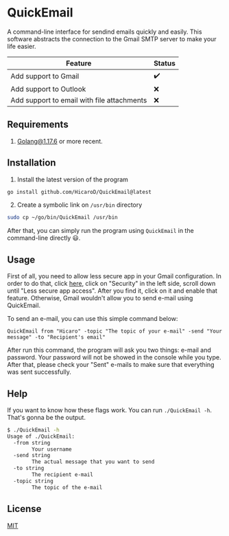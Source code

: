 # QuickEmail
A command-line interface for sendind emails quickly and easily. This software abstracts the connection to the Gmail SMTP server to make your life easier.

| Feature                                    | Status             |
|--------------------------------------------|--------------------|
| Add support to Gmail                       | :heavy_check_mark: |
| Add support to Outlook                     | :x:                |
| Add support to email with file attachments | :x:                |

## Requirements

1. [Golang@1.17.6](https://go.dev/dl/) or more recent.

## Installation

1. Install the latest version of the program

```bash
go install github.com/HicaroD/QuickEmail@latest
```

2. Create a symbolic link on `/usr/bin` directory

```bash
sudo cp ~/go/bin/QuickEmail /usr/bin
```

After that, you can simply run the program using `QuickEmail` in the command-line directly :smiley:.

## Usage

First of all, you need to allow less secure app in your Gmail configuration. In order to do that, click [here](https://myaccount.google.com/), click on "Security" in the left side, scroll down until "Less secure app access". After you find it, click on it and enable that feature. Otherwise, Gmail wouldn't allow you to send e-mail using QuickEmail. 

To send an e-mail, you can use this simple command below:

```
QuickEmail from "Hicaro" -topic "The topic of your e-mail" -send "Your message" -to "Recipient's email"
```

After run this command, the program will ask you two things: e-mail and password. Your password will not be showed in the console while you type. After that, please check your "Sent" e-mails to make sure that everything was sent successfully.

## Help

If you want to know how these flags work. You can run `./QuickEmail -h`. That's gonna be the output.

```bash
$ ./QuickEmail -h                                                                                      
Usage of ./QuickEmail:
  -from string
    	Your username
  -send string
    	The actual message that you want to send
  -to string
    	The recipient e-mail
  -topic string
    	The topic of the e-mail
```

## License
[MIT](./LICENSE)
